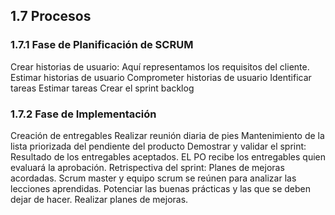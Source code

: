## 1.7 Procesos

### 1.7.1 Fase de Planificación de SCRUM

Crear historias de usuario: Aquí representamos los requisitos del
cliente. Estimar historias de usuario Comprometer historias de usuario
Identificar tareas Estimar tareas Crear el sprint backlog

### 1.7.2 Fase de Implementación

Creación de entregables Realizar reunión diaria de pies Mantenimiento de
la lista priorizada del pendiente del producto Demostrar y validar el
sprint: Resultado de los entregables aceptados. EL PO recibe los
entregables quien evaluará la aprobación. Retrispectiva del sprint:
Planes de mejoras acordadas. Scrum master y equipo scrum se reúnen para
analizar las lecciones aprendidas. Potenciar las buenas prácticas y las
que se deben dejar de hacer. Realizar planes de mejoras.
